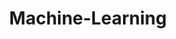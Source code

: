 ---
layout:            portfolio
title:             Machine-Learning
portfolio:         Machine-Learning
cover:             /images/tag-machine-learning.png
comments:          false
sidebar:
  nav:             portfolio
---